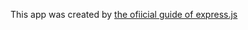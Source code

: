 This app was created by [the ofiicial guide of express.js](https://expressjs.com/en/starter/hello-world.html)